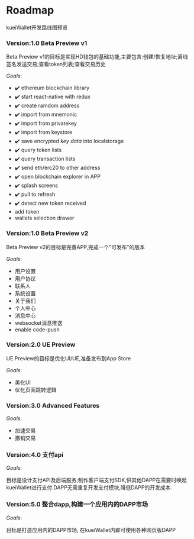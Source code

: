 # Roadmap
kueiWallet开发路线图预览

### Version:1.0 Beta Preview v1
Beta Preview v1的目标是实现HD钱包的基础功能,主要包含:创建/恢复地址;离线签名发送交易;查看token列表;查看交易历史

*Goals*:

- ✔️ ethereum blockchain library
- ✔️ start react-native with redux
- ✔️ create ramdom address
- ✔️ import from mnemonic
- ✔️ import from privatekey
- ✔️ import from keystore
- ✔️ save encrypted *key data* into localstorage 
- ✔️ query token lists
- ✔️ query transaction lists
- ✔️ send eth/erc20 to other address
- ✔️ open blockchain explorer in APP
- ✔️ splash screens
- ✔️ pull to refresh
- ✔️ detect new token received
- add token
- wallets selection drawer

### Version:1.0 Beta Preview v2
Beta Preview v2的目标是完善APP,完成一个"可发布"的版本

*Goals*:

- 用户设置
- 用户协议
- 联系人
- 系统设置
- 关于我们
- 个人中心
- 消息中心
- websocket消息推送
- enable code-push

### Version:2.0 UE Preview
UE Preview的目标是优化UI/UE,准备发布到App Store

*Goals*:

- 美化UI
- 优化页面跳转逻辑

### Version:3.0 Advanced Features

*Goals*:

- 加速交易
- 撤销交易

### Version:4.0 支付api

*Goals*:

目标是设计支付API及后端服务;制作客户端支付SDK,供其他DAPP在需要时唤起kueiWallet进行支付.DAPP无需重复开发支付模块,降低DAPP的开发成本.

### Version:5.0 整合dapp,构建一个应用内的DAPP市场

*Goals*:

目标是打造应用内的DAPP市场, 在kueiWallet内即可使用各种网页版DAPP
